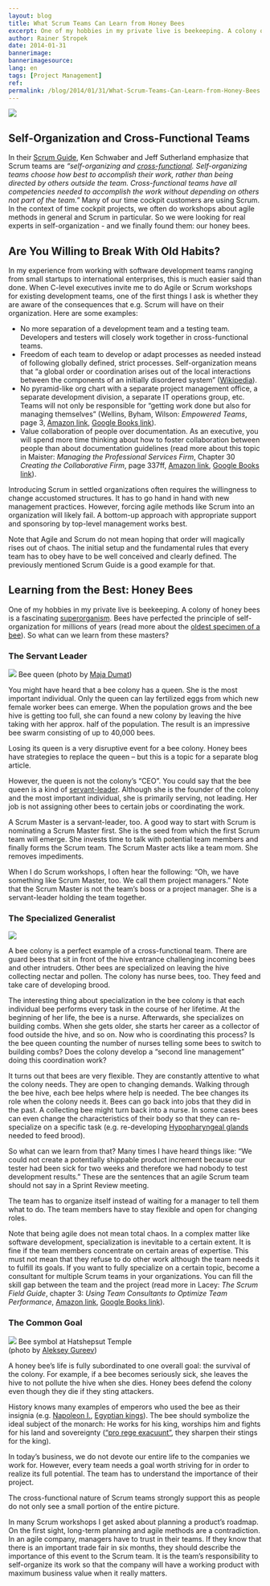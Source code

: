 ```yaml
---
layout: blog
title: What Scrum Teams Can Learn from Honey Bees
excerpt: One of my hobbies in my private live is beekeeping. A colony of honey bees is a fascinating superorganism. Bees have perfected the principle of self-organization for millions of years. So what can we learn from these masters?
author: Rainer Stropek
date: 2014-01-31
bannerimage: 
bannerimagesource: 
lang: en
tags: [Project Management]
ref: 
permalink: /blog/2014/01/31/What-Scrum-Teams-Can-Learn-from-Honey-Bees
---
```


<p>
  <img src="{{site.baseurl}}/content/images/blog/2014/01/Bienen3.jpg" />
</p><h2>Self-Organization and Cross-Functional Teams</h2><p>In their <a href="https://www.scrum.org/Scrum-Guide" target="_blank">Scrum Guide</a>, Ken Schwaber and Jeff Sutherland emphasize that Scrum teams are <em>“self-organizing and <a href="http://en.wikipedia.org/wiki/Cross-functional_team" target="_blank">cross-functional</a>. Self-organizing teams choose how best to accomplish their work, rather than being directed by others outside the team. Cross-functional teams have all competencies needed to accomplish the work without depending on others not part of the team.”</em> Many of our time cockpit customers are using Scrum. In the context of time cockpit projects, we often do workshops about agile methods in general and Scrum in particular. So we were looking for real experts in self-organization - and we finally found them: our honey bees.</p><h2>Are You Willing to Break With Old Habits?</h2><p>In my experience from working with software development teams ranging from small startups to international enterprises, this is much easier said than done. When C-level executives invite me to do Agile or Scrum workshops for existing development teams, one of the first things I ask is whether they are aware of the consequences that e.g. Scrum will have on their organization. Here are some examples:</p><ul>
  <li>No more separation of a development team and a testing team. Developers and testers will closely work together in cross-functional teams.</li>
  <li>Freedom of each team to develop or adapt processes as needed instead of following globally defined, strict processes. Self-organization means that “a global order or coordination arises out of the local interactions between the components of an initially disordered system” (<a href="http://en.wikipedia.org/wiki/Self-organization" target="_blank">Wikipedia</a>).</li>
  <li>No pyramid-like org chart with a separate project management office, a separate development division, a separate IT operations group, etc. Teams will not only be responsible for “getting work done but also for managing themselves” (Wellins, Byham, Wilson: <em>Empowered Teams</em>, page 3, <a href="http://www.amazon.de/gp/product/B0017UAW78/ref=as_li_ss_tl?ie=UTF8&amp;camp=1638&amp;creative=19454&amp;creativeASIN=B0017UAW78&amp;linkCode=as2&amp;tag=timecockpit-21" target="_blank">Amazon link</a>, <a href="http://books.google.at/books?id=qmYIEFQma04C&amp;lpg=PA77&amp;dq=Empowered%20Teams&amp;hl=de&amp;pg=PA2#v=onepage&amp;q=The%20Self-Directed%20Team&amp;f=false" target="_blank">Google Books link</a>).</li>
  <li>Value collaboration of people over documentation. As an executive, you will spend more time thinking about how to foster collaboration between people than about documentation guidelines (read more about this topic in Maister: <em>Managing the Professional Services Firm</em>, Chapter 30 <em>Creating the Collaborative Firm</em>, page 337ff, <a href="http://www.amazon.de/gp/product/0743231562/ref=as_li_ss_tl?ie=UTF8&amp;camp=1638&amp;creative=19454&amp;creativeASIN=0743231562&amp;linkCode=as2&amp;tag=timecockpit-21" target="_blank">Amazon link</a>, <a href="http://books.google.at/books?id=1VEs-0Vz2YgC&amp;lpg=PP1&amp;dq=managing%20the%20professional%20service%20firm&amp;hl=de&amp;pg=PA337#v=onepage&amp;q=Creating%20the%20Collaborative%20Firm&amp;f=false" target="_blank">Google Books link</a>).</li>
</ul><p class="showcase">Introducing Scrum in settled organizations often requires the willingness to change accustomed structures. It has to go hand in hand with new management practices. However, forcing agile methods like Scrum into an organization will likely fail. A bottom-up approach with appropriate support and sponsoring by top-level management works best.</p><p>Note that Agile and Scrum do not mean hoping that order will magically rises out of chaos. The initial setup and the fundamental rules that every team has to obey have to be well conceived and clearly defined. The previously mentioned Scrum Guide is a good example for that.</p><h2>Learning from the Best: Honey Bees</h2><p>One of my hobbies in my private live is beekeeping. A colony of honey bees is a fascinating <a href="http://en.wikipedia.org/wiki/Superorganism" target="_blank">superorganism</a>. Bees have perfected the principle of self-organization for millions of years (read more about the <a href="http://oregonstate.edu/ua/ncs/archives/2006/oct/research-discovers-oldest-bee-key-evolution-flowering-plants" target="_blank">oldest specimen of a bee</a>). So what can we learn from these masters?</p><h3>The Servant Leader</h3><div class="floatLeft">
  <p>
    <img src="{{site.baseurl}}/content/images/blog/2014/01/9144529453_11d5912541.jpg?mw=250&amp;mh=250" /> Bee queen (photo by <a href="http://www.flickr.com/photos/blumenbiene/9144529453/" target="_blank">Maja Dumat</a>)</p>
</div><p>You might have heard that a bee colony has a queen. She is the most important individual. Only the queen can lay fertilized eggs from which new female worker bees can emerge. When the population grows and the bee hive is getting too full, she can found a new colony by leaving the hive taking with her approx. half of the population. The result is an impressive bee swarm consisting of up to 40,000 bees.</p><p>Losing its queen is a very disruptive event for a bee colony. Honey bees have strategies to replace the queen – but this is a topic for a separate blog article.</p><p>However, the queen is not the colony’s “CEO”. You could say that the bee queen is a kind of <a href="http://en.wikipedia.org/wiki/Servant_leadership" target="_blank">servant-leader</a>. Although she is the founder of the colony and the most important individual, she is primarily serving, not leading. Her job is not assigning other bees to certain jobs or coordinating the work.</p><p class="showcase">A Scrum Master is a servant-leader, too. A good way to start with Scrum is nominating a Scrum Master first. She is the seed from which the first Scrum team will emerge. She invests time to talk with potential team members and finally forms the Scrum team. The Scrum Master acts like a team mom. She removes impediments.</p><p>When I do Scrum workshops, I often hear the following: “Oh, we have something like Scrum Master, too. We call them project managers.” Note that the Scrum Master is not the team’s boss or a project manager. She is a servant-leader holding the team together.</p><h3>The Specialized Generalist</h3><div class="floatLeft">
  <img src="{{site.baseurl}}/content/images/blog/2014/01/Bienen4.jpg" />
</div><p>A bee colony is a perfect example of a cross-functional team. There are guard bees that sit in front of the hive entrance challenging incoming bees and other intruders. Other bees are specialized on leaving the hive collecting nectar and pollen. The colony has nurse bees, too. They feed and take care of developing brood.</p><p>The interesting thing about specialization in the bee colony is that each individual bee performs every task in the course of her lifetime. At the beginning of her life, the bee is a nurse. Afterwards, she specializes on building combs. When she gets older, she starts her career as a collector of food outside the hive, and so on. Now who is coordinating this process? Is the bee queen counting the number of nurses telling some bees to switch to building combs? Does the colony develop a “second line management” doing this coordination work?</p><p>It turns out that bees are very flexible. They are constantly attentive to what the colony needs. They are open to changing demands. Walking through the bee hive, each bee helps where help is needed. The bee changes its role when the colony needs it. Bees can go back into jobs that they did in the past. A collecting bee might turn back into a nurse. In some cases bees can even change the characteristics of their body so that they can re-specialize on a specific task (e.g. re-developing <a href="http://honeybee.drawwing.org/book/hypopharyngeal-glands" target="_blank">Hypopharyngeal glands</a> needed to feed brood).</p><p>So what can we learn from that? Many times I have heard things like: “We could not create a potentially shippable product increment because our tester had been sick for two weeks and therefore we had nobody to test development results.” These are the sentences that an agile Scrum team should not say in a Sprint Review meeting.</p><p class="showcase">The team has to organize itself instead of waiting for a manager to tell them what to do. The team members have to stay flexible and open for changing roles.</p><p>Note that being agile does not mean total chaos. In a complex matter like software development, specialization is inevitable to a certain extent. It is fine if the team members concentrate on certain areas of expertise. This must not mean that they refuse to do other work although the team needs it to fulfill its goals. If you want to fully specialize on a certain topic, become a consultant for multiple Scrum teams in your organizations. You can fill the skill gap between the team and the project (read more in Lacey: <em>The Scrum Field Guide</em>, chapter 3: <em>Using Team Consultants to Optimize Team Performance</em>, <a href="http://www.amazon.de/gp/product/0321554159/ref=as_li_ss_tl?ie=UTF8&amp;camp=1638&amp;creative=19454&amp;creativeASIN=0321554159&amp;linkCode=as2&amp;tag=timecockpit-21" target="_blank">Amazon link</a>, <a href="http://books.google.at/books?id=D4DrlDLa4pkC&amp;lpg=PP1&amp;dq=the%20scrum%20field%20guide&amp;hl=de&amp;pg=PP1#v=snippet&amp;q=Chapter%203&amp;f=false" target="_blank">Google Books link</a>).</p><h3>The Common Goal</h3><div class="floatLeft">
  <p>
    <img src="{{site.baseurl}}/content/images/blog/2014/01/1840944263_191cee77c9.jpg?mw=250&amp;mh=250" /> Bee symbol at Hatshepsut Temple<br />(photo by <a href="http://www.flickr.com/photos/26202574@N00/1840944263/in/photolist-3NFjAk-52FHXM-5HFzp4-6CSqLD-8kJZhq" target="_blank">Aleksey Gureev</a>)</p>
</div><p>A honey bee’s life is fully subordinated to one overall goal: the survival of the colony. For example, if a bee becomes seriously sick, she leaves the hive to not pollute the hive when she dies. Honey bees defend the colony even though they die if they sting attackers.</p><p>History knows many examples of emperors who used the bee as their insignia (e.g. <a href="http://regencyredingote.wordpress.com/2010/10/22/the-bees-of-napoleon/" target="_blank">Napoleon I.</a>, <a href="http://en.wikipedia.org/wiki/Bee_(mythology)#Symbolism" target="_blank">Egyptian kings</a>). The bee should symbolize the ideal subject of the monarch: He works for his king, worships him and fights for his land and sovereignty (<a href="http://translate.google.com/#la/en/pro%20rege%20exacuunt" target="_blank">“pro rege exacuunt”</a>, they sharpen their stings for the king). </p><p>In today’s business, we do not devote our entire life to the companies we work for. However, every team needs a goal worth striving for in order to realize its full potential. The team has to understand the importance of their project.</p><p class="showcase">The cross-functional nature of Scrum teams strongly support this as people do not only see a small portion of the entire picture.</p><p>In many Scrum workshops I get asked about planning a product’s roadmap. On the first sight, long-term planning and agile methods are a contradiction. In an agile company, managers have to trust in their teams. If they know that there is an important trade fair in six months, they should describe the importance of this event to the Scrum team. It is the team’s responsibility to self-organize its work so that the company will have a working product with maximum business value when it really matters.</p>